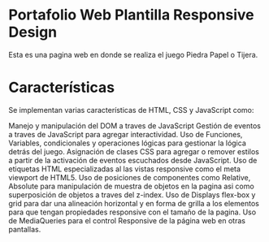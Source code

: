 # Portafolio Web Plantilla Responsive Design
Esta es una pagina web en donde se realiza el juego Piedra Papel o Tijera.

# Características
Se implementan varias características de HTML, CSS y JavaScript como:

Manejo y manipulación del DOM a traves de JavaScript
Gestión de eventos a traves de JavaScript para agregar interactividad.
Uso de Funciones, Variables, condicionales y operaciones lógicas para gestionar la lógica detrás del juego.
Asignación de clases CSS para agregar o remover estilos a partir de la activación de eventos escuchados desde JavaScript.
Uso de etiquetas HTML especializadas al las vistas responsive como el meta viewport de HTML5.
Uso de posiciones de componentes como Relative, Absolute para manipulación de muestra de objetos en la pagina asi como superposición de objetos a traves del z-index.
Uso de Displays flex-box y grid para dar una alineación horizontal y en forma de grilla a los elementos para que tengan propiedades responsive con el tamaño de la pagina.
Uso de MediaQueries para el control Responsive de la página web en otras pantallas.
